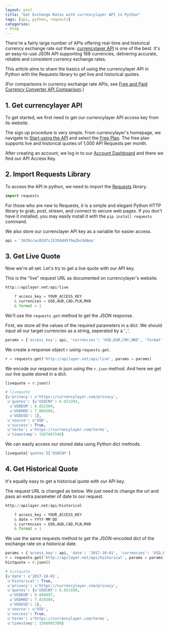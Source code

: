 ```yaml
---
layout: post
title: "Get Exchange Rates with currencylayer API in Python"
tags: [api, python, requests]
categories:
- blog
---
```


There're a fairly large number of APIs offering real-time and historical currency exchange rate out there. [currencylayer API](https://currencylayer.com/) is one of the best. It's an easy-to-use JSON API supporting 168 currencies, delivering accurate, reliable and consistent currency exchange rates.

This article aims to share the basics of using the currencylayer API in Python with the Requests library to get live and historical quotes.

(For comparisons in currency exchange rate APIs, see [Free and Paid Currency Converter API Comparison](http://www.freecurrencyconverterapi.com/).)

## 1. Get currencylayer API

To get started, we first need to get our currencylayer API access key from its website. 

The sign up procedure is very simple. From currencylayer's homepage, we navigate to [Start using the API](https://currencylayer.com/product) and select the [Free Plan](https://currencylayer.com/signup?plan=1). The free plan supports live and historical quotes of 1,000 API Requests per month.

After creating an account, we log in to our [Account Dashboard](https://currencylayer.com/dashboard) and there we find our API Access Key. 

## 2. Import Requests Library

To access the API in python, we need to import the [Requests](http://docs.python-requests.org/) library.


```python
import requests
```

For those who are new to Requests, it is a simple and elegant Python HTTP library to grab, post, stream, and connect to secure web pages. If you don't have it installed, you may easily install it with the `pip install requests` command.

We also store our currenclayer API key as a variable for easier access.

```python
api = '2639ccac02d7c15359d45f9a2bc9d8ea'
```

## 3. Get Live Quote

Now we're all set. Let's try to get a live quote with our API key.

This is the "live" request URL as documented on currencylayer's website.

```python
http://apilayer.net/api/live

    ? access_key = YOUR_ACCESS_KEY
    & currencies = USD,AUD,CAD,PLN,MXN
    & format = 1
```

We'll use the `requests.get` method to get the JSON response. 

First, we store all the values of the required parameters in a dict. We should input all our target currencies as a string, seperated by a '`,`'.


```python
params = {'access_key': api, 'currencies': 'USD,EUR,CNY,HKD', 'format': 1}
```

We create a response object `r` using `requests.get`.


```python
r = requests.get('http://apilayer.net/api/live', params = params)
```

We encode our response in json using the `r.json` method. And here we get our live quote stored in a dict.


```python
livequote = r.json()
```


```python
# livequote
{u'privacy': u'https://currencylayer.com/privacy',
 u'quotes': {u'USDCNY': 6.653204,
  u'USDEUR': 0.852304,
  u'USDHKD': 7.804504,
  u'USDUSD': 1},
 u'source': u'USD',
 u'success': True,
 u'terms': u'https://currencylayer.com/terms',
 u'timestamp': 1507467546}
```


We can easily access our stored data using Python dict methods.


```python
livequote['quotes']['USDCNY']
```



## 4. Get Historical Quote

It's equally easy to get a historical quote with our API key.

The request URL is changed as below. We just need to change the url and pass an extra parameter of date to our request.


```python
http://apilayer.net/api/historical

    ? access_key = YOUR_ACCESS_KEY
    & date = YYYY-MM-DD
    & currencies = USD,AUD,CAD,PLN,MXN
    & format = 1
```

We use the same requests method to get the JSON-encoded dict of the exchange rate on a historical date.


```python
params = {'access_key': api, 'date': '2017-10-01', 'currencies': 'USD,EUR,CNY,HKD', 'format': 1}
r = requests.get('http://apilayer.net/api/historical', params = params)
histquote = r.json()
```


```python
# histquote
{u'date': u'2017-10-01',
 u'historical': True,
 u'privacy': u'https://currencylayer.com/privacy',
 u'quotes': {u'USDCNY': 6.653198,
  u'USDEUR': 0.846697,
  u'USDHKD': 7.810304,
  u'USDUSD': 1},
 u'source': u'USD',
 u'success': True,
 u'terms': u'https://currencylayer.com/terms',
 u'timestamp': 1506902399}
```